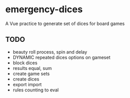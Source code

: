 # emergency-dices
A Vue practice to generate set of dices for board games

## TODO

* beauty roll process, spin and delay
* DYNAMIC repeated dices options on gameset
* block dices
* results equal, sum
* create game sets
* create dices
* export import
* rules counting to eval
